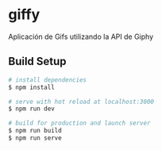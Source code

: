 # giffy

Aplicación de Gifs utilizando la API de Giphy

## Build Setup

```bash
# install dependencies
$ npm install

# serve with hot reload at localhost:3000
$ npm run dev

# build for production and launch server
$ npm run build
$ npm run serve
```
